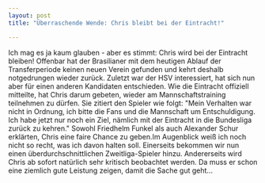 ```yaml
---
layout: post
title: "Überraschende Wende: Chris bleibt bei der Eintracht!"

---
```


Ich mag es ja kaum glauben - aber es stimmt: Chris wird bei der Eintracht bleiben! Offenbar hat der Brasilianer mit dem heutigen Ablauf der Transferperiode keinen neuen Verein gefunden und kehrt deshalb notgedrungen wieder zurück. Zuletzt war der HSV interessiert, hat sich nun aber für einen anderen Kandidaten entschieden. Wie die Eintracht offiziell mitteilte, hat Chris darum gebeten, wieder am Mannschaftstraining teilnehmen zu dürfen. Sie zitiert den Spieler wie folgt: "Mein Verhalten war nicht in Ordnung, ich bitte die Fans und die Mannschaft um Entschuldigung. Ich habe jetzt nur noch ein Ziel, nämlich mit der Eintracht in die Bundesliga zurück zu kehren." Sowohl Friedhelm Funkel als auch Alexander Schur erklärten, Chris eine faire Chance zu geben.Im Augenblick weiß ich noch nicht so recht, was ich davon halten soll. Einerseits bekommen wir nun einen überdurchschnittlichen Zweitliga-Spieler hinzu. Andererseits wird Chris ab sofort natürlich sehr kritisch beobachtet werden. Da muss er schon eine ziemlich gute Leistung zeigen, damit die Sache gut geht...


